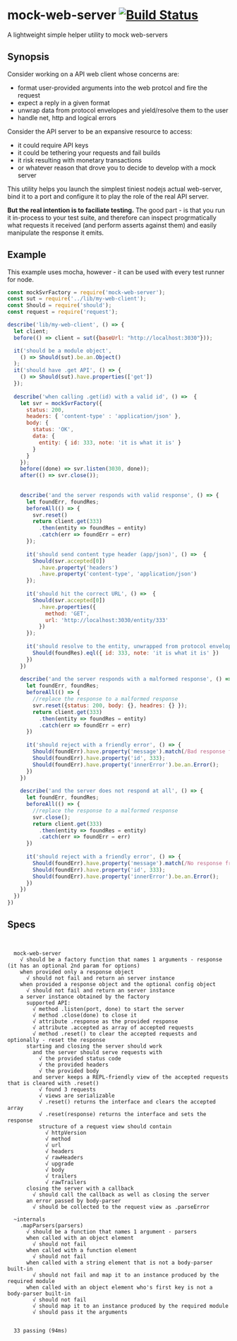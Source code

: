 # mock-web-server [![Build Status](https://secure.travis-ci.org/osher/mock-web-server.png?branch=master)](http://travis-ci.org/osher/mock-web-server)
A lightweight simple helper utility to mock web-servers

## Synopsis
Consider working on a API web client whose concerns are:
 - format user-provided arguments into the web protcol and fire the request
 - expect a reply in a given format
 - unwrap data from protocol envelopes and yield/resolve them to the user
 - handle net, http and logical errors

Consider the API server to be an expansive resource to access:
 - it could require API keys
 - it could be tethering your requests and fail builds
 - it risk resulting with monetary transactions
 - or whatever reason that drove you to decide to develop with a mock server
 
 
This utility helps you launch the simplest tiniest nodejs actual web-server, 
bind it to a port and configure it to play the role of the real API server.

**But the real intention is to faciliate testing.** 
The good part - is that you run it in-process to your test suite, 
and therefore can inspect progrmatically what requests it received (and perform asserts against them)
and easily manipulate the response it emits.

## Example
This example uses mocha, however - it can be used with every test runner for node.

```javascript
const mockSvrFactory = require('mock-web-server');
const sut = require('../lib/my-web-client');
const Should = require('should');
const request = require('request');

describe('lib/my-web-client', () => {
  let client;
  before(() => client = sut({baseUrl: "http://localhost:3030"}));

  it('should be a module object',
    () => Should(sut).be.an.Object()
  );
  it('should have .get API', () => {
    () => Should(sut).have.properties(['get'])
  });
  
  describe('when calling .get(id) with a valid id', () =>  {
    let svr = mockSvrFactory({
      status: 200,
      headers: { 'content-type' : 'application/json' },
      body: { 
        status: 'OK', 
        data: {
          entity: { id: 333, note: 'it is what it is' }
        }
      }
    });
    before((done) => svr.listen(3030, done));
    after(() => svr.close());
    
    
    describe('and the server responds with valid response', () => {
      let foundErr, foundRes;
      beforeAll(() => {
        svr.reset()
        return client.get(333)
          .then(entity => foundRes = entity)
          .catch(err => foundErr = err)
      });
      
      it('should send content type header (app/json)', () =>  {
        Should(svr.accepted[0])
          .have.property('headers')
          .have.property('content-type', 'application/json')
      });
  
      it('should hit the correct URL', () =>  {
        Should(svr.accepted[0])
          .have.properties({
            method: 'GET',
            url: 'http://localhost:3030/entity/333'
          })
      });
      
      it('should resolve to the entity, unwrapped from protocol envelopes', () => {
        Should(foundRes).eql({ id: 333, note: 'it is what it is' })
      })
    })
    
    describe('and the server responds with a malformed response', () => {
      let foundErr, foundRes;
      beforeAll(() => {
        //replace the response to a malformed response
        svr.reset({status: 200, body: {}, headres: {} });
        return client.get(333)
          .then(entity => foundRes = entity)
          .catch(err => foundErr = err)
      })
      
      it('should reject with a friendly error', () => {
        Should(foundErr).have.property('message').match(/Bad response from backend service/)
        Should(foundErr).have.property('id', 333);
        Should(foundErr).have.property('innerError').be.an.Error();
      })
    })
    
    describe('and the server does not respond at all', () => {
      let foundErr, foundRes;
      beforeAll(() => {
        //replace the response to a malformed response
        svr.close();
        return client.get(333)
          .then(entity => foundRes = entity)
          .catch(err => foundErr = err)
      })
      
      it('should reject with a friendly error', () => {
        Should(foundErr).have.property('message').match(/No response from backend service/)
        Should(foundErr).have.property('id', 333);
        Should(foundErr).have.property('innerError').be.an.Error();
      })      
    })
  })
})


```


## Specs

``` 


  mock-web-server
    √ should be a factory function that names 1 arguments - response (it has an optional 2nd param for options)
    when provided only a response object
      √ should not fail and return an server instance
    when provided a response object and the optional config object
      √ should not fail and return an server instance
    a server instance obtained by the factory
      supported API:
        √ method .listen(port, done) to start the server
        √ method .close(done) to close it
        √ attribute .response as the provided response
        √ attribute .accepted as array of accepted requests
        √ method .reset() to clear the accepted requests and optionally - reset the response
      starting and closing the server should work
        and the server should serve requests with
          √ the provided status code
          √ the provided headers
          √ the provided body
        and server keeps a REPL-friendly view of the accepted requests that is cleared with .reset()
          √ found 3 requests
          √ views are serializable
          √ .reset() returns the interface and clears the accepted array
          √ .reset(response) returns the interface and sets the response
          structure of a request view should contain
            √ httpVersion
            √ method
            √ url
            √ headers
            √ rawHeaders
            √ upgrade
            √ body
            √ trailers
            √ rawTrailers
      closing the server with a callback
        √ should call the callback as well as closing the server
      an error passed by body-parser
        √ should be collected to the request view as .parseError

  ~internals
    .mapParsers(parsers)
      √ should be a function that names 1 argument - parsers
      when called with an object element
        √ should not fail
      when called with a function element
        √ should not fail
      when called with a string element that is not a body-parser built-in
        √ should not fail and map it to an instance produced by the required module
      when called with an object element who's first key is not a body-parser built-in
        √ should not fail
        √ should map it to an instance produced by the required module
        √ should pass it the arguments


  33 passing (94ms)

``` 
